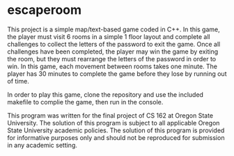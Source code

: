 # escaperoom
This project is a simple map/text-based game coded in C++. In this game, the player must visit 6 rooms in a simple 1 floor layout and complete all challenges to collect the letters of the password to exit the game. Once all challenges have been completed, the player may win the game by exiting the room, but they must rearrange the letters of the password in order to win. In this game, each movement between rooms takes one minute. The player has 30 minutes to complete the game before they lose by running out of time.

In order to play this game, clone the repository and use the included makefile to complie the game, then run in the console.

This program was written for the final project of CS 162 at Oregon State University. The solution of this program is subject to all applicable Oregon State University academic policies. The solution of this program is provided for informative purposes only and should not be reproduced for submission in any academic setting.
